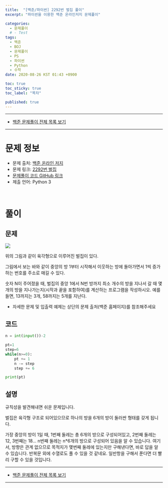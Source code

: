 ```yaml
---
title:  "[백준/파이썬] 2292번 벌집 풀이"
excerpt: "파이썬을 이용한 백준 온라인저지 문제풀이"

categories:
  - 문제풀이
  # - Test
tags:
  - 백준
  - BOJ
  - 문제풀이
  - PS
  - 파이썬
  - Python
  - 수학
date: 2020-08-26 KST 01:43 +0900

toc: true
toc_sticky: true
toc_label: "목차"

published: true
---
```


- - -

 - [백준 문제풀이 전체 목록 보기](/boj)

- - -

# 문제 정보
 - 문제 출처: [백준 온라인 저지](http://boj.kr/)
 - 문제 링크: [2292번 벌집](https://www.acmicpc.net/problem/2292)
 - [문제풀이 코드 GitHub 링크](https://github.com/NeoMindStd/CodingLife)
 - 제출 언어: Python 3
 
 <br>

# 풀이

## 문제

![](https://www.acmicpc.net/JudgeOnline/upload/201009/3(2).png)

위의 그림과 같이 육각형으로 이루어진 벌집이 있다. 

그림에서 보는 바와 같이 중앙의 방 1부터 시작해서 이웃하는 방에 돌아가면서 1씩 증가하는 번호를 주소로 매길 수 있다. 

숫자 N이 주어졌을 때, 벌집의 중앙 1에서 N번 방까지 최소 개수의 방을 지나서 갈 때 몇 개의 방을 지나가는지(시작과 끝을 포함하여)를 계산하는 프로그램을 작성하시오. 예를 들면, 13까지는 3개, 58까지는 5개를 지난다.

* 자세한 문제 및 입출력 예제는 상단의 문제 출처(백준 홈페이지)를 참조해주세요

## 코드

```python
n = int(input())-2

pt=1
step=6
while(n>=0):
    pt += 1
    n -= step
    step += 6

print(pt)
```

## 설명

규칙성을 발견해내면 쉬운 문제입니다.

벌집은 육각형 구조로 되어있으므로 하나의 방을 6개의 방이 둘러싼 형태를 갖게 됩니다.

가장 중앙의 방이 1일 때, 1번째 둘레는 총 6개의 방으로 구성되어있고, 2번째 둘레는 12, 3번째는 18... n번째 둘레는 n*6개의 방으로 구성되어 있음을 알 수 있습니다. 여기서, 방향은 관계 없으므로 목적지가 몇번째 둘레에 있는지만 구해낸다면, 바로 답을 알 수 있습니다. 반복문 외에 수열로도 풀 수 있을 것 같네요. 일반항을 구해서 푼다면 더 빨리 구할 수 있을 것입니다.



- - -

 - [백준 문제풀이 전체 목록 보기](/boj)

- - -